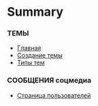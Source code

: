 # Summary

### ТЕМЫ
* [Главная](README.md)
* [Создание темы](./md/README_1.md)
* [Типы тем](./md/README_2.md)

### СООБЩЕНИЯ соцмедиа

* [Страница пользователей](./md/users/usersPage.md)
